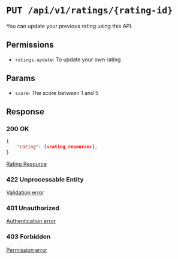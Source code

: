 # `PUT /api/v1/ratings/{rating-id}`
You can update your previous rating using this API.


## Permissions

- `ratings.update`: To update your own rating

## Params

- `score`: The score between 1 and 5

## Response

### 200 OK
```json
{
    "rating": {<rating resource>},
}
```

[Rating Resource](rating_resource.md)

### 422 Unprocessable Entity
[Validation error](../_globals/validation-errors.md)

### 401 Unauthorized
[Authentication error](../_globals/authentication-errors.md)

### 403 Forbidden
[Permission error](../_globals/permission-errors.md)
